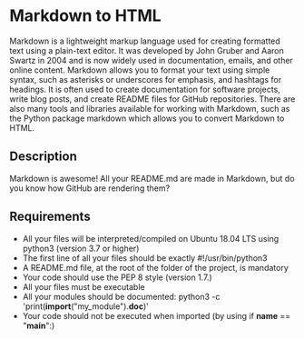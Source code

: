 # Markdown to HTML

Markdown is a lightweight markup language used for creating formatted text using a plain-text editor. It was developed by John Gruber and Aaron Swartz in 2004 and is now widely used in documentation, emails, and other online content. Markdown allows you to format your text using simple syntax, such as asterisks or underscores for emphasis, and hashtags for headings. It is often used to create documentation for software projects, write blog posts, and create README files for GitHub repositories. There are also many tools and libraries available for working with Markdown, such as the Python package markdown which allows you to convert Markdown to HTML.

## Description
Markdown is awesome! All your README.md are made in Markdown, but do you know how GitHub are rendering them?

## Requirements
- All your files will be interpreted/compiled on Ubuntu 18.04 LTS using python3 (version 3.7 or higher)
- The first line of all your files should be exactly #!/usr/bin/python3
- A README.md file, at the root of the folder of the project, is mandatory
- Your code should use the PEP 8 style (version 1.7.)
- All your files must be executable
- All your modules should be documented: python3 -c 'print(__import__("my_module").__doc__)'
- Your code should not be executed when imported (by using if __name__ == "__main__":)

